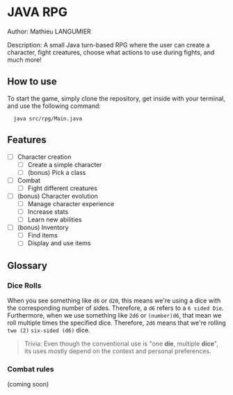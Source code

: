 # JAVA RPG

Author: Mathieu LANGUMIER  

Description: A small Java turn-based RPG where the user can create a character, fight creatures, choose what actions to use during fights, and much more!  

## How to use
To start the game, simply clone the repository, get inside with your terminal, and use the following command:
```shell
  java src/rpg/Main.java
```

## Features
- [ ] Character creation
  - [ ] Create a simple character
  - [ ] (bonus) Pick a class
- [ ] Combat
  - [ ] Fight different creatures
- [ ] (bonus) Character evolution
  - [ ] Manage character experience
  - [ ] Increase stats
  - [ ] Learn new abilities
- [ ] (bonus) Inventory
  - [ ] Find items
  - [ ] Display and use items

## Glossary

### Dice Rolls
When you see something like `d6` or `d20`, this means we're using a dice with the corresponding number of sides. Therefore, a `d6` refers to a `6 sided Die`.  
Furthermore, when we use something like `2d6` or `(number)d6`, that mean we roll multiple times the specified dice. Therefore, `2d6` means that we're rolling `two (2)` `six-sided (d6)` dice.
> Trivia: Even though the conventional use is "one **die**, multiple **dice**", its uses mostly depend on the context and personal preferences.

### Combat rules
(coming soon)
